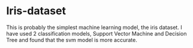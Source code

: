 # Iris-dataset
This is probably the simplest machine learning model, the iris dataset. I have used 2 classification models, Support Vector Machine and Decision Tree and found that the svm model is more accurate.
